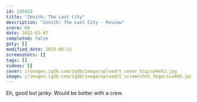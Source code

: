 ```yaml
---
id: 145452
title: "Zenith: The Last City"
description: "Zenith: The Last City - Review"
score: 60
date: 2022-02-07
completed: false
goty: []
modified_date: 2023-05-22
screenshots: []
tags: []
videos: []
cover: //images.igdb.com/igdb/image/upload/t_cover_big/co4ek2.jpg
image: //images.igdb.com/igdb/image/upload/t_screenshot_huge/sca4d6.jpg
---
```

Eh, good but janky. Would be better with a crew.